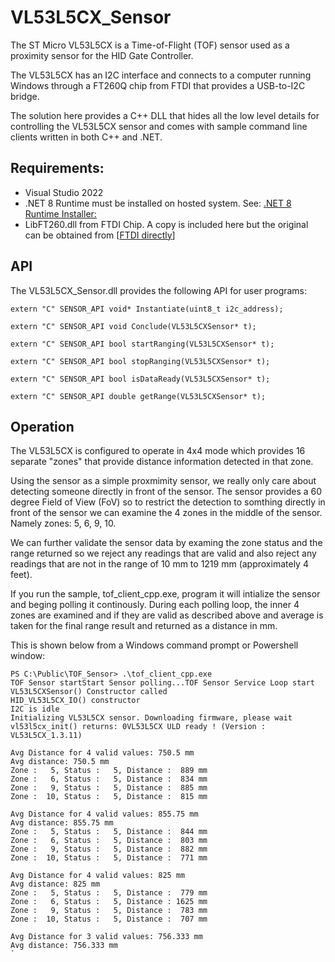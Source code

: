 # VL53L5CX_Sensor

The ST Micro VL53L5CX is a Time-of-Flight (TOF) sensor used as a proximity sensor for the HID Gate Controller.

The VL53L5CX has an I2C interface and connects to a computer running Windows through a FT260Q chip from FTDI that provides a USB-to-I2C bridge.

The solution here provides a C++ DLL that hides all the low level details for controlling the VL53L5CX sensor and comes with sample command line clients written in both C++ and .NET.

## Requirements:
* Visual Studio 2022
* .NET 8 Runtime must be installed on hosted system. See: [.NET 8 Runtime Installer:](https://dotnet.microsoft.com/en-us/download/dotnet/thank-you/runtime-desktop-8.0.2-windows-x64-installer)
* LibFT260.dll from FTDI Chip. A copy is included here but the original can be obtained from [[FTDI directly](https://ftdichip.com/products/ft260q/)]

## API

The VL53L5CX_Sensor.dll provides the following API for user programs:

```
extern "C" SENSOR_API void* Instantiate(uint8_t i2c_address);

extern "C" SENSOR_API void Conclude(VL53L5CXSensor* t);

extern "C" SENSOR_API bool startRanging(VL53L5CXSensor* t);

extern "C" SENSOR_API bool stopRanging(VL53L5CXSensor* t);

extern "C" SENSOR_API bool isDataReady(VL53L5CXSensor* t);

extern "C" SENSOR_API double getRange(VL53L5CXSensor* t);
```

## Operation

The VL53L5CX is configured to operate in 4x4 mode which provides 16 separate "zones" that provide distance information detected in that zone.

Using the sensor as a simple proxmimity sensor, we really only care about detecting someone directly in front of the sensor.
The sensor provides a 60 degree Field of View (FoV) so to restrict the detection to somthing directly in front of the sensor 
we can examine the 4 zones in the middle of the sensor. Namely zones: 5, 6, 9, 10. 

We can further validate the sensor data by examing the zone status and the range returned so we reject any readings that are valid 
and also reject any readings that are not in the range of 10 mm to 1219 mm (approximately 4 feet).

If you run the sample, tof_client_cpp.exe, program it will intialize the sensor and beging polling it continously. 
During each polling loop, the inner 4 zones are examined and if they are valid as described above and average is taken 
for the final range result and returned as a distance in mm. 

This is shown below from a Windows command prompt or Powershell window:

```
PS C:\Public\TOF_Sensor> .\tof_client_cpp.exe
TOF Sensor startStart Sensor polling...TOF Sensor Service Loop start
VL53L5CXSensor() Constructor called
HID_VL53L5CX_IO() constructor
I2C is idle
Initializing VL53L5CX sensor. Downloading firmware, please wait
vl53l5cx_init() returns: 0VL53L5CX ULD ready ! (Version : VL53L5CX_1.3.11)

Avg Distance for 4 valid values: 750.5 mm
Avg distance: 750.5 mm
Zone :   5, Status :   5, Distance :  889 mm
Zone :   6, Status :   5, Distance :  834 mm
Zone :   9, Status :   5, Distance :  885 mm
Zone :  10, Status :   5, Distance :  815 mm

Avg Distance for 4 valid values: 855.75 mm
Avg distance: 855.75 mm
Zone :   5, Status :   5, Distance :  844 mm
Zone :   6, Status :   5, Distance :  803 mm
Zone :   9, Status :   5, Distance :  882 mm
Zone :  10, Status :   5, Distance :  771 mm

Avg Distance for 4 valid values: 825 mm
Avg distance: 825 mm
Zone :   5, Status :   5, Distance :  779 mm
Zone :   6, Status :   5, Distance : 1625 mm
Zone :   9, Status :   5, Distance :  783 mm
Zone :  10, Status :   5, Distance :  707 mm

Avg Distance for 3 valid values: 756.333 mm
Avg distance: 756.333 mm
`
